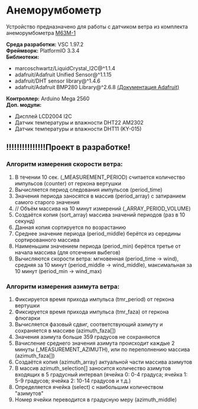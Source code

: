 # Анеморумбометр

Устройство предназначено для работы с датчиком ветра из 
комплекта анеморумбометра [М63М-1](artifacts/m63-m1-ps.pdf "Паспорт")

__Среда разработки:__ VSC 1.97.2\
__Фреймворк:__ PlatformIO 3.3.4\
__Библиотеки:__ 
- marcoschwartz/LiquidCrystal_I2C@^1.1.4
- adafruit/Adafruit Unified Sensor@^1.1.15
- adafruit/DHT sensor library@^1.4.6
- adafruit/Adafruit BMP280 Library@^2.6.8
  [(Документация Adafruit)](https://github.com/adafruit/Adafruit_Sensor)

__Контроллер:__ Arduino Mega 2560\
__Доп. модули:__
- Дисплей LCD2004 I2C
- Датчик температуры и влажности DHT22 AM2302
- Датчик температуры и влажности DHT11 (KY-015)

## !!!!!!!!!!!!!!!Проект в разработке!

### Алгоритм измерения скорости ветра:
1. В течении 10 сек. (_MEASUREMENT_PERIOD) считается количество импульсов (counter) от геркона вертушки
2. Вычисляется период следования импульсов (period_time)
3. Значения периода заносятся в массив (period_array) с затиранием самого старого значения
4. // Объём массива на 10 минут измерений (_ARRAY_PERIOD_VOLUME)
5. Создаётся копия (sort_array) массива значений периодов (раз в 10 секунд)
6. Данная копия сортируется по возрастанию
7. Среднее значение периода (period_middle) берётся из середины сортированного массива
8. Наименьшим значением периода (period_min) берётся третье от начала массива (для отсечения выбегов)
9. Вычисляются скорости ветра: мгновенная (period_time -> wind), средняя за 10 минут (period_middle -> wind_middle), максимальная за 10 минут (period_min -> wind_max)

### Алгоритм измерения азимута ветра:
1. Фиксируется время прихода импульса (tmr_period) от геркона вертушки
2. Фиксируется время прихода импульса (tmr_faza) от геркона флюгарки
3. Вычисляется фазовый сдвиг, соответствующий азимуту и сохраняется в массиве (azimuth_faza[])
4. Значения азимута больше 359 градусов не сохраняются
5. Вачисление среднего значения азимута происходит каждые 2 минуты (_MEASUREMENT_AZIMUTH), или по переполнению массива (azimuth_faza[])
6. Создаётся копия (azimuth_array) актуальной части массива азимутов
7. В массив azimuth_selection[] заносится количество азимутов входящих в 5 градусный интервал (ячейка 0: 0-4 градуса; ячейка 1: 5-9 градусов; ячейка 2: 10-14 градусов и т.д.)
8. Определяется ячейка (select) с наибольшим количеством "азимутов"
9. Номер ячейки переводится в градусную меру (azimuth_middle)

